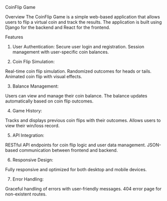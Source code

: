 CoinFlip Game

Overview
The CoinFlip Game is a simple web-based application that allows users to flip a virtual coin and track the results. The application is built using Django for the backend and React for the frontend.

Features
1. User Authentication:
Secure user login and registration.
Session management with user-specific coin balances.

2. Coin Flip Simulation:

Real-time coin flip simulation.
Randomized outcomes for heads or tails.
Animated coin flip with visual effects.

3. Balance Management:

Users can view and manage their coin balance.
The balance updates automatically based on coin flip outcomes.

4. Game History:

Tracks and displays previous coin flips with their outcomes.
Allows users to view their win/loss record.

5. API Integration:

RESTful API endpoints for coin flip logic and user data management.
JSON-based communication between frontend and backend.

6. Responsive Design:

Fully responsive and optimized for both desktop and mobile devices.

7. Error Handling:

Graceful handling of errors with user-friendly messages.
404 error page for non-existent routes.
